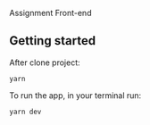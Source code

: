 Assignment Front-end
## Getting started

After clone project:
```
yarn
```

To run the app, in your terminal run:
```
yarn dev
```
